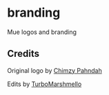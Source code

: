 # branding
Mue logos and branding

## Credits
Original logo by [Chimzy Pahndah](https://github.com/chimzycash)

Edits by [TurboMarshmello](https://github.com/TurboMarshmello)
